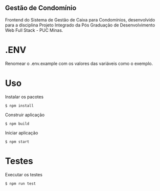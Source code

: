 ## Gestão de Condomínio

Frontend do Sistema de Gestão de Caixa para Condomínios, desenvolvido para a disciplina Projeto Integrado da Pós Graduação
de Desenvolvimento Web Full Stack - PUC Minas.

# .ENV

Renomear o .env.example com os valores das variáveis como o exemplo.

# Uso

Instalar os pacotes

```
$ npm install
```

Construir aplicação

```
$ npm build
```

Iniciar aplicação

```
$ npm start
```

# Testes


Executar os testes

```
$ npm run test
```